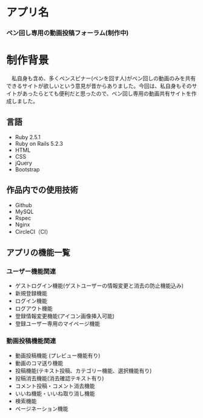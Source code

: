 # アプリ名
### ペン回し専用の動画投稿フォーラム(制作中)

# 制作背景
　私自身も含め、多くペンスピナー(ペンを回す人)がペン回しの動画のみを共有できるサイトが欲しいという意見が昔からありました。今回は、私自身もそのサイトがあったらとても便利だと思ったので、ペン回し専用の動画共有サイトを作成しました。

## 言語
- Ruby 2.5.1
- Ruby on Rails 5.2.3
- HTML
- CSS
- jQuery
- Bootstrap

## 作品内での使用技術
- Github
- MySQL
- Rspec
- Nginx
- CircleCI（CI）

## アプリの機能一覧
### ユーザー機能関連
- ゲストログイン機能(ゲストユーザーの情報変更と消去の防止機能込み)
- 新規登録機能
- ログイン機能
- ログアウト機能
- 登録情報変更機能(アイコン画像挿入可能)
- 登録ユーザー専用のマイページ機能

### 動画投稿機能関連
- 動画投稿機能 (プレビュー機能有り)
- 動画のコマ送り機能
- 投稿機能(テキスト投稿、カテゴリー機能、選択機能有り)
- 投稿消去機能(消去確認テキスト有り)
- コメント投稿・コメント消去機能
- いいね機能・いいね取り消し機能
- 検索機能
- ページネーション機能
